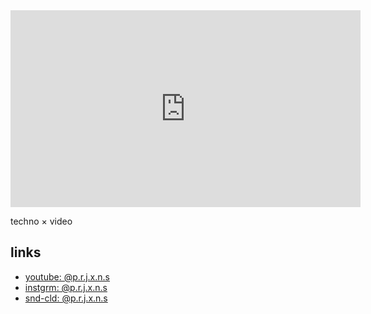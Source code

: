 <iframe width="560" height="315" src="https://www.youtube-nocookie.com/embed/lYWbyc-DD0Q?controls=0" title="YouTube video player" frameborder="0" allow="accelerometer; autoplay; clipboard-write; encrypted-media; gyroscope; picture-in-picture" allowfullscreen></iframe>

techno × video

## links

- [youtube: @p.r.j.x.n.s](https://www.youtube.com/@p.r.j.x.n.s)
- [instgrm: @p.r.j.x.n.s](https://www.instagram.com/p.r.j.x.n.s)
- [snd-cld: @p.r.j.x.n.s](https://soundcloud.com/p-r-j-x-n-s)
